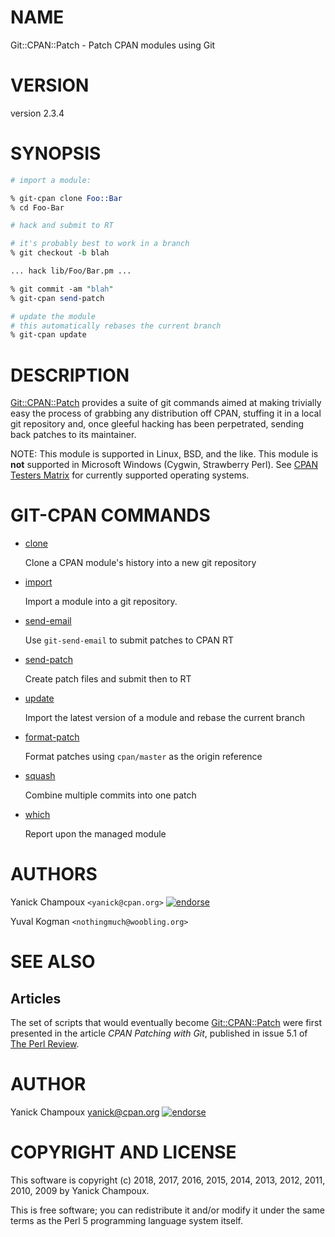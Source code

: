 # NAME

Git::CPAN::Patch - Patch CPAN modules using Git

# VERSION

version 2.3.4

# SYNOPSIS

```perl
# import a module:

% git-cpan clone Foo::Bar
% cd Foo-Bar

# hack and submit to RT

# it's probably best to work in a branch
% git checkout -b blah

... hack lib/Foo/Bar.pm ...

% git commit -am "blah"
% git-cpan send-patch

# update the module
# this automatically rebases the current branch
% git-cpan update
```

# DESCRIPTION

[Git::CPAN::Patch](https://metacpan.org/pod/Git::CPAN::Patch) provides a suite of git commands
aimed at making trivially
easy the process of  grabbing
any distribution off CPAN, stuffing it
in a local git repository and, once gleeful
hacking has been perpetrated, sending back
patches to its maintainer.

NOTE: This module is supported in Linux, BSD, and the like. This 
module is **not** supported in Microsoft Windows (Cygwin, Strawberry Perl). 
See [CPAN Testers Matrix](http://matrix.cpantesters.org/?dist=Git-CPAN-Patch)
for currently supported operating systems.

# GIT-CPAN COMMANDS

- [clone](https://metacpan.org/pod/Git::CPAN::Patch::Command::Clone)

    Clone a CPAN module's history into a new git repository

- [import](https://metacpan.org/pod/Git::CPAN::Patch::Command::Import)

    Import a module into a git repository.

- [send-email](https://metacpan.org/pod/Git::CPAN::Patch::Command::SendEmail)

    Use `git-send-email` to submit patches to CPAN RT

- [send-patch](https://metacpan.org/pod/Git::CPAN::Patch::Command::SendPatch)

    Create patch files and submit then to RT

- [update](https://metacpan.org/pod/Git::CPAN::Patch::Command::Update)

    Import the latest version of a module and rebase the current branch

- [format-patch](https://metacpan.org/pod/Git::CPAN::Patch::Command::FormatPatch)

    Format patches using `cpan/master` as the origin reference

- [squash](https://metacpan.org/pod/Git::CPAN::Patch::Command::Squash)

    Combine multiple commits into one patch

- [which](https://metacpan.org/pod/Git::CPAN::Patch::Command::Which)

    Report upon the managed module

# AUTHORS

Yanick Champoux `<yanick@cpan.org>` [![endorse](http://api.coderwall.com/yanick/endorsecount.png)](http://coderwall.com/yanick)

Yuval Kogman `<nothingmuch@woobling.org>`

# SEE ALSO

## Articles

The set of scripts that would eventually become
[Git::CPAN::Patch](https://metacpan.org/pod/Git::CPAN::Patch) were first presented in the
article _CPAN Patching with Git_, published in
issue 5.1 of [The Perl Review](http://theperlreview.com).

# AUTHOR

Yanick Champoux <yanick@cpan.org> [![endorse](http://api.coderwall.com/yanick/endorsecount.png)](http://coderwall.com/yanick)

# COPYRIGHT AND LICENSE

This software is copyright (c) 2018, 2017, 2016, 2015, 2014, 2013, 2012, 2011, 2010, 2009 by Yanick Champoux.

This is free software; you can redistribute it and/or modify it under
the same terms as the Perl 5 programming language system itself.
